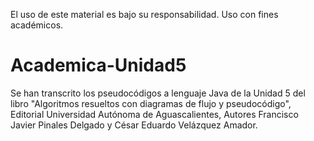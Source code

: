 El uso de este material es bajo su responsabilidad. Uso con fines académicos.

# Academica-Unidad5
Se han transcrito los pseudocódigos a lenguaje Java de la Unidad 5 del libro "Algoritmos resueltos con diagramas de flujo y pseudocódigo", Editorial Universidad Autónoma de Aguascalientes, Autores Francisco Javier Pinales Delgado y César Eduardo Velázquez Amador.
